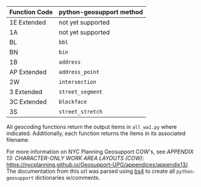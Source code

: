 

| Function Code |  python-geosupport method |
|---------------|-----------------------------|
| 1E Extended   |  not yet supported          |
| 1A            |  not yet supported          |
| BL            |  `bbl`                      |
| BN            |  `bin`                      |
| 1B            |  `address` | `place`        |
| AP Extended   |  `address_point`            |
| 2W            |  `intersection`             |
| 3 Extended    |  `street_segment`           |
| 3C Extended   |  `blockface`                |
| 3S            |  `street_stretch`           |



All geocoding functions return the output items in `all_wa1.py` where indicated. Additionally, each function returns the items in its associated filename.

For more information on NYC Planning Geosupport COW's, see *APPENDIX 13: CHARACTER-ONLY WORK AREA LAYOUTS (COW)*:
https://nycplanning.github.io/Geosupport-UPG/appendices/appendix13/. The documentation from this url was parsed using [bs4](https://www.crummy.com/software/BeautifulSoup/) to create all `python-geosupport` dictionaries w/comments.


